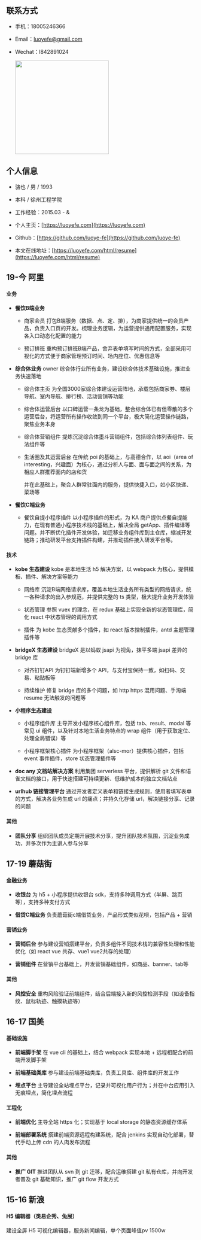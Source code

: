 ## 联系方式

* 手机：18005246366

* Email：luoyefe@gmail.com

* Wechat：l842891024

  <img src="https://gw.alicdn.com/imgextra/i1/O1CN01JRFF071xknx1VOzSv_!!6000000006482-0-tps-840-1128.jpg" style="display: block; width: 250px; margin: 0" />

## 个人信息

* 骆也 / 男 / 1993

* 本科 / 徐州工程学院

* 工作经验：2015.03 - &

* 个人主页：[https://luoyefe.com](https://luoyefe.com)

* Github：[https://github.com/luoye-fe](https://github.com/luoye-fe)

* 本文在线地址：[https://luoyefe.com/html/resume](https://luoyefe.com/html/resume)

## 19-今 阿里

#### 业务

  - **餐饮B端业务**

    - 商家会员
      打包B端服务（数据、点、定、排），为商家提供统一的会员产品，负责入口页的开发。梳理业务逻辑，为运营提供通用配置服务，实现各入口动态化配置的能力

    - 预订排班
      重构预订排班B端产品，舍弃表单填写时间的方式，全部采用可视化的方式便于商家管理预订时间、场内座位、优惠信息等

  - **综合体业务**
    owner 综合体行业所有业务，建设综合体技术基础设施，推进业务快速落地

    - 综合体主页
      为全国3000家综合体建设运营阵地，承载包括商家券、楼层导航、室内导航、排行榜、活动营销等功能

    - 综合体运营后台
      以口碑运营一条龙为基础，整合综合体已有但零散的多个运营后台，将运营所有操作收敛到同一个平台，极大简化运营操作链路，聚焦业务本身

    - 综合体营销组件
      提炼沉淀综合体墨斗营销组件，包括综合体列表组件、玩法组件等

    - 生活圈及其运营后台
      在传统 poi 的基础上，与高德合作，以 aoi（area of interesting，兴趣面）为核心，通过分析人与面、面与面之间的关系，为相应人群推荐面内的店和货

      并在此基础上，聚合人群常驻面内的服务，提供快捷入口，如小区快递、菜场等

  - **餐饮C端业务**

    - 餐饮自提小程序插件
      以小程序插件的形式，为 KA 商户提供点餐自提能力，在现有普通小程序技术栈的基础上，解决全局 getApp、插件编译等问题。并不断优化插件开发体验，如迁移业务组件库到主仓库，缩减开发链路；推动研发平台支持插件构建，并推动插件接入研发平台等。

#### 技术

  - **kobe 生态建设**
    kobe 是本地生活 h5 解决方案，以 webpack 为核心，提供模板、插件、解决方案等能力

    - 网络库
      沉淀B端网络请求库，覆盖本地生活业务所有类型的网络请求，统一各种请求的出入参规范，并提供完整的 ts 类型，极大提升业务开发体验

    - 状态管理
      参照 vuex 的理念，在 redux 基础上实现全新的状态管理库，简化 react 中状态管理的调用方式

    - 插件
      为 kobe 生态贡献多个插件，如 react 版本控制插件，antd 主题管理插件等

  - **bridgeX 生态建设**
    bridgeX 是以蚂蚁 jsapi 为视角，抹平多端 jsapi 差异的 bridge 库

    - 对齐钉钉API
      为钉钉端新增多个 API，与支付宝保持一致，如扫码、交易、粘贴板等
      
    - 持续维护
      修复 bridge 库的多个问题，如 http https 混用问题、手淘端 resume 无法触发的问题等
      
  - **小程序生态建设**

    - 小程序组件库
      主导开发小程序核心组件库，包括 tab、result、modal 等常见 ui 组件，以及针对本地生活业务特点的 wrap 组件（用于获取定位、处理全局错误）等

    - 小程序框架核心插件
      为小程序框架（alsc-mor）提供核心插件，包括 event 事件插件，store 状态管理插件等

  - **doc any 文档站解决方案**
    利用集团 serverless 平台，提供解析 git 文件和语雀文档的接口，用于快速搭建可持续更新、低维护成本的独立文档站点

  - **urlhub 链接管理平台**
    通过开发者定义表单和链接生成规则，使用者填写表单的方式，解决各业务生成 url 的痛点；并持久化存储 url，解决链接分享、记录的问题

#### 其他

  - **团队分享**
    组织团队成员定期开展技术分享，提升团队技术氛围，沉淀业务成功，并多次作为主讲人参与分享

## 17-19 蘑菇街

#### 金融业务

  - **收银台**
    为 h5 + 小程序提供收银台 sdk，支持多种调用方式（半屏、跳页等），支持多种支付方式

  - **借贷C端业务**
    负责蘑菇街c端借贷业务，产品形式类似花呗，包括产品 + 营销

#### 营销业务

  - **营销后台**
    参与建设营销搭建平台，负责多组件不同技术栈的兼容性处理和性能优化（如 react vue 共存、vue1 vue2共存的处理）

  - **营销组件**
    在营销平台基础上，开发营销基础组件，如商品、banner、tab等

#### 其他

  - **风控安全**
    重构风险验证前端组件，结合后端接入新的风控检测手段（如设备指纹、鼠标轨迹、触摸轨迹等）

## 16-17 国美

#### 基础设施

  - **前端脚手架**
    在 vue cli 的基础上，结合 webpack 实现本地 + 远程相配合的前端开发脚手架

  - **前端基础类库**
    参与建设前端基础类库，负责工具库、组件库的开发工作

  - **埋点平台**
    主导建设全站埋点平台，记录并可视化用户行为；并在中台应用引入无痕埋点，简化埋点流程

#### 工程化

  - **前端优化**
    主导全站 https 化；实现基于 local storage 的静态资源缓存体系
    
  - **前端部署系统**
    搭建前端资源远程构建系统，配合 jenkins 实现自动化部署，替代手动上传 cdn 的人肉发布流程

#### 其他

  - **推广 GIT**
    推进团队从 svn 到 git 迁移，配合运维搭建 git 私有仓库，并向开发者普及 git 基础知识，推广 git flow 开发方式

## 15-16 新浪

#### H5 编辑器（类易企秀、兔展）

  建设全屏 H5 可视化编辑器，服务新闻编辑，单个页面峰值pv 1500w


